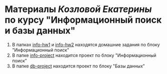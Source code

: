 # Материалы _Козловой Екатерины_ по курсу "Информационный поиск и базы данных"

1. В папках [info-hw1](https://github.com/hse-courses-tokubetsu/hw1-KatiaKozlova/tree/b2b2b56d6ec5034f0e2594db04d69dbcf370fecc) и [info-hw2](./info-hw2) находятся домашние задания по блоку "Информационный поиск"
2. В папке [info-project](./info-project) находится проект по блоку "Информационный поиск"
3. В папке [db-project](./db-project) находится проект по блоку "Базы данных"
